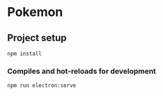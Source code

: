 # Pokemon

## Project setup
```
npm install
```

### Compiles and hot-reloads for development
```
npm run electron:serve
```
